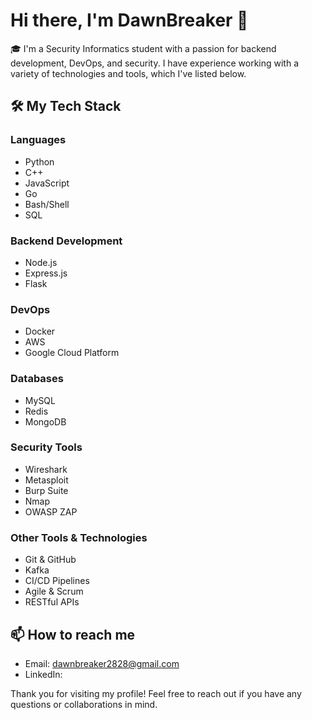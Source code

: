 # Hi there, I'm DawnBreaker 👋

🎓 I'm a Security Informatics student with a passion for backend development, DevOps, and security. I have experience working with a variety of technologies and tools, which I've listed below.

## 🛠️ My Tech Stack

### Languages

- Python
- C++
- JavaScript
- Go
- Bash/Shell
- SQL

### Backend Development

- Node.js
- Express.js
- Flask

### DevOps

- Docker
- AWS
- Google Cloud Platform

### Databases

- MySQL
- Redis
- MongoDB

### Security Tools

- Wireshark
- Metasploit
- Burp Suite
- Nmap
- OWASP ZAP

### Other Tools & Technologies

- Git & GitHub
- Kafka
- CI/CD Pipelines
- Agile & Scrum
- RESTful APIs

## 📫 How to reach me

- Email: [dawnbreaker2828@gmail.com](dawnbreaker2828@gmail.com)
- LinkedIn: 


Thank you for visiting my profile! Feel free to reach out if you have any questions or collaborations in mind.


<!---
dawnbreaker28/dawnbreaker28 is a ✨ special ✨ repository because its `README.md` (this file) appears on your GitHub profile.
You can click the Preview link to take a look at your changes.
--->
